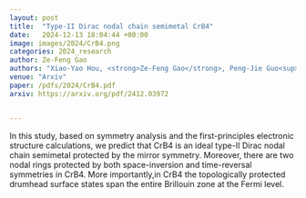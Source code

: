 ```yaml
---
layout: post
title:  "Type-II Dirac nodal chain semimetal CrB4"
date:   2024-12-13 18:04:44 +00:00
image: images/2024/CrB4.png
categories: 2024_research
author: Ze-Feng Gao
authors: "Xiao-Yao Hou, <strong>Ze-Feng Gao</strong>, Peng-Jie Guo<sup>#</sup>, Jian-Feng Zhang, Zhong-Yi Lu<sup>#</sup>"
venue: "Arxiv"
paper: /pdfs/2024/CrB4.pdf
arxiv: https://arxiv.org/pdf/2412.03972


---
```

In this study, based on symmetry analysis and the first-principles electronic structure calculations, we predict that CrB4 is an ideal type-II Dirac nodal chain semimetal protected by the mirror symmetry. Moreover, there are two nodal rings protected by both space-inversion and time-reversal symmetries in CrB4. More importantly,in CrB4 the topologically protected drumhead surface states span the entire Brillouin zone at the Fermi level.